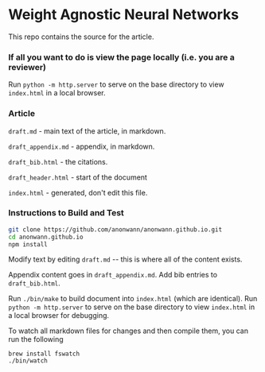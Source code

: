 # Weight Agnostic Neural Networks

This repo contains the source for the article.

### If all you want to do is view the page locally (i.e. you are a reviewer)

Run `python -m http.server` to serve on the base directory to view `index.html` in a local browser.

### Article

`draft.md` - main text of the article, in markdown.

`draft_appendix.md` - appendix, in markdown.

`draft_bib.html` - the citations.

`draft_header.html` - start of the document

`index.html` - generated, don't edit this file.

### Instructions to Build and Test
```bash
git clone https://github.com/anonwann/anonwann.github.io.git
cd anonwann.github.io
npm install
```

Modify text by editing `draft.md` -- this is where all of the content exists.

Appendix content goes in `draft_appendix.md`. Add bib entries to `draft_bib.html`.

Run `./bin/make` to build document into `index.html` (which are identical).
Run `python -m http.server` to serve on the base directory to view `index.html` in a local browser for debugging.

To watch all markdown files for changes and then compile them, you can run the following
```
brew install fswatch
./bin/watch
```
